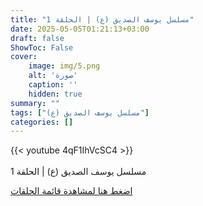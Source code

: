 ```yaml
---
title: "مسلسل يوسف الصديق (ع) | الحلقة 1"
date: 2025-05-05T01:21:13+03:00
draft: false
ShowToc: False
cover:
    image: img/5.png
    alt: 'صورة'
    caption: ''
    hidden: true
summary: ""
tags: ["مسلسل يوسف الصديق (ع)"]
categories: []
---
```


{{< youtube 4qF1IhVcSC4 >}}  
 <br>
مسلسل يوسف الصديق (ع) | الحلقة 1

 
[اضغط هنا لمشاهدة قائمة الحلقات](../../tags/مسلسل-يوسف-الصديق-ع/)

